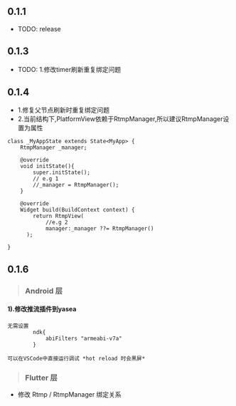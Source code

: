 ## 0.1.1

* TODO: release

## 0.1.3
* TODO: 1.修改timer刷新重复绑定问题

## 0.1.4
* 1.修复父节点刷新时重复绑定问题
* 2.当前结构下,PlatformView依赖于RtmpManager,所以建议RtmpManager设置为属性

```
class _MyAppState extends State<MyApp> {
    RtmpManager _manager;

    @override
    void initState(){
        super.initState();
        // e.g 1
        //_manager = RtmpManager();
    }    

    @override
    Widget build(BuildContext context) {
        return RtmpView(
            //e.g 2
            manager:_manager ??= RtmpManager()
      );
  
}
```
## 0.1.6
> ### Android 层

#### 1).修改推流插件到yasea
```
无需设置
        ndk{
            abiFilters "armeabi-v7a"
        }

可以在VSCode中直接运行调试 *hot reload 时会黑屏*
```
> ### Flutter 层
* 修改 Rtmp / RtmpManager 绑定关系